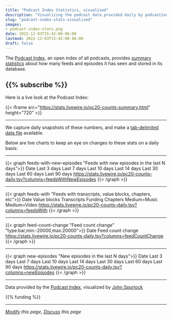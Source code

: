 ```yaml
---
title: "Podcast Index Statistics, visualized"
description: "Visualizing the podcast data provided daily by podcastindex.org"
slug: "podcast-index-stats-visualized"
images:
- podcast-index-stats.png
date: 2022-12-03T15:42:00-06:00
lastmod: 2022-12-03T15:42:00-06:00
draft: false
---
```


The [Podcast Index](https://podcastindex.org), an open index of all podcasts, provides [summary statistics](https://stats.podcastindex.org/daily_counts.json) about how many feeds and episodes it has seen and stored in its database.

{{% subscribe %}}
---
Here is a live look at the Podcast Index:

{{< iframe src="https://stats.livewire.io/pc20-counts-summary.html" height="720" >}}

---

We capture daily snapshots of these numbers, and make a [tab-delimited data file](https://stats.livewire.io/pc20-counts-daily.tsv) available.

Below are live charts to keep an eye on changes to these stats on a daily basis:

---

{{< graph feeds-with-new-episodes "Feeds with new episodes in the last N days">}}
Date	Last 3 days	Last 7 days	Last 10 days	Last 14 days	Last 30 days	Last 60 days	Last 90 days
https://stats.livewire.io/pc20-counts-daily.tsv?columns=feedsWithNewEpisodes
{{< /graph >}}

---

{{< graph feeds-with "Feeds with transcripts, value blocks, chapters, etc">}}
Date	Value blocks	Transcripts	Funding	Chapters	Medium=Music	Medium=Video
https://stats.livewire.io/pc20-counts-daily.tsv?columns=feedsWith
{{< /graph >}}

---

{{< graph feed-count-change "Feed count change" "type:bar,min:-20000,max:20000">}}
Date	Feed count change
https://stats.livewire.io/pc20-counts-daily.tsv?columns=feedCountChange
{{< /graph >}}

---

{{< graph new-episodes "New episodes in the last N days">}}
Date	Last 3 days	Last 7 days	Last 10 days	Last 14 days	Last 30 days	Last 60 days	Last 90 days
https://stats.livewire.io/pc20-counts-daily.tsv?columns=newEpisodes
{{< /graph >}}

---

Data provided by the [Podcast Index](https://podcastindex.org), visualized by [John Spurlock](https://twitter.com/johnspurlock)

{{% funding %}}

---
*[Modify](https://github.com/skymethod/livewire-web/blob/master/content/posts/podcast-index-stats-visualized.md) this page, [Discuss](https://github.com/skymethod/livewire-web/discussions) this page*